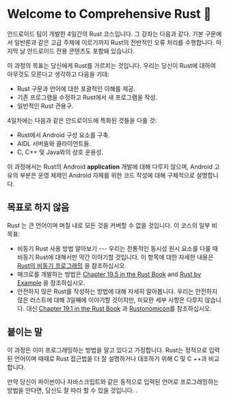 # Welcome to Comprehensive Rust 🦀

안드로이드 팀이 개발한 4일간의 Rust 코스입니다. 그 강좌는 다음과 같다. 기본 구문에서 일반론과 같은 고급 주제에 이르기까지 Rust의 전반적인 오류 처리를 수행합니다. 마지막 날 안드로이드 전용 콘텐츠도 포함돼 있습니다.

이 과정의 목표는 당신에게 Rust를 가르치는 것입니다.
 우리는 당신이 Rust에 대하여 아무것도 모른다고 생각하고 다음을 기대:

* Rust 구문과 언어에 대한 포괄적인 이해를 제공.
* 기존 프로그램을 수정하고 Rust에서 새 프로그램을 작성.
* 일반적인 Rust 관용구.

4일차에는 다음과 같은 안드로이드에 특화된 것들을 다룰 것:

* Rust에서 Android 구성 요소를 구축.
* AIDL 서버들와 클라이언트들.
* C, C++ 및 Java와의 상호 운용성.

이 과정에서는 Rust의 Android **application** 개발에 대해 다루지 않으며, Android 고유의 부분은 운영 체제인 Android 자체를 위한 코드 작성에 대해 구체적으로 설명합니다. 

## 목표로 하지 않음

Rust 는 큰 언어이며 며칠 내로 모든 것을 커버할 수 없을 것입니다.
이 코스의 일부 비목표:

* 비동기 Rust 사용 방법 알아보기 --- 우리는 전통적인 동시성 원시 요소를 다룰 때 비동기 Rust에 대해서만 약간 이야기할 것입니다. 이 항목에 대한 자세한 내용은 [Rust의 비동기 프로그래밍](https://rust-lang.github.io/async-book/) 을 참조하십시오.
* 매크로를 개발하는 방법은 [Chapter 19.5 in the Rust Book](https://doc.rust-lang.org/book/ch19-06-macros.html) and [Rust by Example](https://doc.rust-lang.org/rust-by-example/macros.html) 을 참조하십시오.
* 안전하지 않은 Rust를 작성하는 방법에 대해 자세히 알아봅니다. 우리는 안전하지 않은 러스트에 대해 3일째에 이야기할 것이지만, 미묘한 세부 사항은 다루지 않습니다. 대신 [Chapter 19.1 in the Rust Book](https://doc.rust-lang.org/book/ch19-01-unsafe-rust.html) 과 [Rustonomicon](https://doc.rust-lang.org/nomicon/)를 참조하십시오.

## 붙이는 말

이 과정은 이미 프로그래밍하는 방법을 알고 있다고 가정합니다. Rust는 정적으로 입력 된 언어이며 때때로 Rust 접근법을 더 잘 설명하거나 대조하기 위해 C 및 C ++과 비교합니다.

만약 당신이 파이썬이나 자바스크립트와 같은 동적으로 입력된 언어로 프로그래밍하는 방법을 안다면, 당신도 잘 따라 할 수 있을 것입니다.
.
